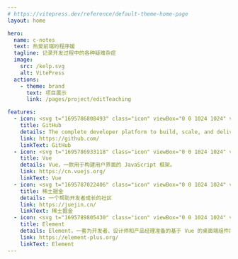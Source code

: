 ```yaml
---
# https://vitepress.dev/reference/default-theme-home-page
layout: home

hero:
  name: c-notes
  text: 热爱前端的程序媛
  tagline: 记录开发过程中的各种疑难杂症
  image:
    src: /kelp.svg
    alt: VitePress
  actions:
    - theme: brand
      text: 项目展示
      link: /pages/project/editTeaching

features:
  - icon: <svg t="1695786808493" class="icon" viewBox="0 0 1024 1024" version="1.1" xmlns="http://www.w3.org/2000/svg" p-id="4135" width="30" height="30"><path d="M347.8 794.8c0 4-4.6 7.2-10.4 7.2-6.6 0.6-11.2-2.6-11.2-7.2 0-4 4.6-7.2 10.4-7.2 6-0.6 11.2 2.6 11.2 7.2z m-62.2-9c-1.4 4 2.6 8.6 8.6 9.8 5.2 2 11.2 0 12.4-4s-2.6-8.6-8.6-10.4c-5.2-1.4-11 0.6-12.4 4.6z m88.4-3.4c-5.8 1.4-9.8 5.2-9.2 9.8 0.6 4 5.8 6.6 11.8 5.2 5.8-1.4 9.8-5.2 9.2-9.2-0.6-3.8-6-6.4-11.8-5.8zM505.6 16C228.2 16 16 226.6 16 504c0 221.8 139.6 411.6 339 478.4 25.6 4.6 34.6-11.2 34.6-24.2 0-12.4-0.6-80.8-0.6-122.8 0 0-140 30-169.4-59.6 0 0-22.8-58.2-55.6-73.2 0 0-45.8-31.4 3.2-30.8 0 0 49.8 4 77.2 51.6 43.8 77.2 117.2 55 145.8 41.8 4.6-32 17.6-54.2 32-67.4-111.8-12.4-224.6-28.6-224.6-221 0-55 15.2-82.6 47.2-117.8-5.2-13-22.2-66.6 5.2-135.8 41.8-13 138 54 138 54 40-11.2 83-17 125.6-17s85.6 5.8 125.6 17c0 0 96.2-67.2 138-54 27.4 69.4 10.4 122.8 5.2 135.8 32 35.4 51.6 63 51.6 117.8 0 193-117.8 208.4-229.6 221 18.4 15.8 34 45.8 34 92.8 0 67.4-0.6 150.8-0.6 167.2 0 13 9.2 28.8 34.6 24.2C872.4 915.6 1008 725.8 1008 504 1008 226.6 783 16 505.6 16zM210.4 705.8c-2.6 2-2 6.6 1.4 10.4 3.2 3.2 7.8 4.6 10.4 2 2.6-2 2-6.6-1.4-10.4-3.2-3.2-7.8-4.6-10.4-2z m-21.6-16.2c-1.4 2.6 0.6 5.8 4.6 7.8 3.2 2 7.2 1.4 8.6-1.4 1.4-2.6-0.6-5.8-4.6-7.8-4-1.2-7.2-0.6-8.6 1.4z m64.8 71.2c-3.2 2.6-2 8.6 2.6 12.4 4.6 4.6 10.4 5.2 13 2 2.6-2.6 1.4-8.6-2.6-12.4-4.4-4.6-10.4-5.2-13-2z m-22.8-29.4c-3.2 2-3.2 7.2 0 11.8 3.2 4.6 8.6 6.6 11.2 4.6 3.2-2.6 3.2-7.8 0-12.4-2.8-4.6-8-6.6-11.2-4z" p-id="4136"></path></svg>
    title: GitHub
    details: The complete developer platform to build, scale, and deliver secure software.
    link: https://github.com/
    linkText: GitHub
  - icon: <svg t="1695786933118" class="icon" viewBox="0 0 1024 1024" version="1.1" xmlns="http://www.w3.org/2000/svg" p-id="5210" width="30" height="30"><path d="M615.6 123.6h165.5L512 589.7 242.9 123.6H63.5L512 900.4l448.5-776.9z" fill="#41B883" p-id="5211"></path><path d="M781.1 123.6H615.6L512 303 408.4 123.6H242.9L512 589.7z" fill="#34495E" p-id="5212"></path></svg>
    title: Vue
    details: Vue，一款用于构建用户界面的 JavaScript 框架。
    link: https://cn.vuejs.org/
    linkText: Vue
  - icon: <svg t="1695787022406" class="icon" viewBox="0 0 1024 1024" version="1.1" xmlns="http://www.w3.org/2000/svg" p-id="7252" width="30" height="30"><path d="M465.189 161.792c-22.967 18.14-44.325 35.109-47.397 37.742l-5.851 4.68 10.971 8.632c5.998 4.827 11.85 9.508 13.02 10.532 1.17 1.024 17.993 14.336 37.156 29.696l34.962 27.795 5.267-3.95c2.925-2.194 23.259-18.432 45.348-35.986 21.943-17.555 41.253-32.768 42.716-33.646 1.609-1.024 2.779-2.194 2.779-2.78 0-0.438-9.655-8.63-21.504-17.846-11.995-9.363-22.674-17.847-23.845-18.871-15.945-13.02-49.737-39.059-50.76-39.059-0.586 0.147-19.896 14.922-42.862 33.061z m233.325 180.37C507.465 493.275 508.928 492.105 505.417 489.911c-3.072-1.902-11.556-8.485-64.073-50.03-9.07-7.168-18.578-14.775-21.358-16.823-2.78-2.194-8.777-6.875-13.312-10.532-4.68-3.657-10.679-8.339-13.312-10.533-13.165-10.24-71.095-56.027-102.107-80.457-5.852-4.681-11.41-8.485-12.142-8.485-0.731 0-10.971 7.754-22.674 17.116-11.703 9.508-22.674 18.286-24.284 19.456-1.755 1.17-5.12 3.95-7.46 6.144-2.34 2.34-4.828 4.096-5.413 4.096-3.072 0-0.731 3.072 6.437 8.777 4.096 3.218 8.777 6.875 10.094 8.046 1.316 1.024 10.24 8.045 19.748 15.506s23.26 18.286 30.428 23.99c19.31 15.215 31.89 25.308 127.853 101.084 47.836 37.742 88.796 69.779 90.844 71.095 3.657 2.487 3.95 2.487 7.46-0.292a1041.42 1041.42 0 0 0 16.092-12.727c6.875-5.413 14.775-11.703 17.554-13.897 30.135-23.699 80.018-63.05 81.774-64.512 1.17-1.024 12.434-9.802 24.868-19.603s37.888-29.696 56.32-44.324c18.579-14.629 46.227-36.425 61.733-48.567 15.506-12.142 27.794-22.528 27.502-23.26-0.878-1.17-57.637-47.104-59.978-48.274-0.731-0.439-18.578 12.727-39.497 29.257z" fill="#006CFF" p-id="7253"></path><path d="M57.93 489.326c-15.215 12.288-28.527 23.405-29.697 24.576-2.34 2.194-5.412-0.44 80.018 66.852 33.207 26.185 32.622 25.747 57.637 45.495 10.386 8.192 36.279 28.672 57.783 45.495 38.18 30.135 44.91 35.401 52.663 41.545 2.048 1.756 22.967 18.14 46.372 36.572 23.26 18.432 74.167 58.514 112.933 89.088 38.912 30.573 71.095 55.734 71.826 56.027 0.732 0.293 7.46-4.389 14.921-10.386 21.797-16.97 90.259-70.949 101.523-79.872 5.705-4.535 12.873-10.24 15.945-12.58 3.072-2.488 6.436-5.12 7.314-5.852 0.878-0.878 11.85-9.509 24.283-19.31 20.773-16.091 59.1-46.226 64.366-50.615 1.17-1.024 5.12-4.096 8.777-6.875 3.657-2.78 7.9-6.29 9.509-7.607 1.609-1.317 14.775-11.703 29.257-23.113 29.11-22.82 42.277-33.207 88.503-69.632 17.262-13.605 32.475-25.454 33.646-26.478 2.486-2.048 31.451-24.869 44.617-35.255 4.827-3.657 9.07-7.168 9.508-7.607 0.44-0.585 5.998-4.827 12.435-9.8 6.436-4.828 13.165-10.24 15.067-11.85l3.365-2.926-9.948-7.753c-5.412-4.388-10.24-8.192-10.679-8.63-1.17-1.317-22.381-18.433-30.135-24.284-3.95-3.072-7.314-5.998-7.606-6.73-1.317-3.071-6.73 0.147-29.258 17.994-13.458 10.532-25.746 20.187-27.355 21.504-1.61 1.463-10.533 8.338-19.749 15.652-9.216 7.168-17.115 13.459-17.554 13.898-0.439 0.438-6.583 5.412-13.897 10.971-7.168 5.559-15.214 11.703-17.7 13.75-4.974 4.097-5.413 4.39-20.334 16.239-5.56 4.388-11.264 8.777-12.435 9.8-1.17 1.025-20.333 16.092-42.422 33.354-22.09 17.408-41.546 32.768-43.155 34.084-1.609 1.463-14.482 11.557-28.525 22.528s-40.814 32.037-59.539 46.812c-18.578 14.775-42.276 33.353-52.516 41.399s-23.26 18.285-28.965 22.82l-10.386 8.339-4.389-3.072c-2.34-1.756-4.68-3.511-5.12-3.95-0.439-0.439-4.973-4.096-10.24-8.046-11.849-9.216-14.482-11.264-16.676-13.166-0.878-0.877-4.243-3.51-7.46-5.851-3.22-2.487-6.145-4.681-6.584-5.12-0.439-0.439-6.875-5.705-14.482-11.703-7.607-5.851-14.921-11.556-16.091-12.58-1.317-1.17-17.116-13.605-35.255-27.795-17.993-14.19-35.109-27.648-38.035-29.842-5.705-4.681-33.499-26.624-125.074-98.743-34.523-27.209-72.704-57.344-84.846-66.852-49.737-39.498-55.15-43.594-56.905-43.447-0.877 0-14.043 10.24-29.257 22.528z" fill="#006CFF" p-id="7254"></path></svg>
    title: 稀土掘金
    details: 一个帮助开发者成长的社区
    link: https://juejin.cn/
    linkText: 稀土掘金
  - icon: <svg t="1695789805430" class="icon" viewBox="0 0 1024 1024" version="1.1" xmlns="http://www.w3.org/2000/svg" p-id="1455" width="30" height="30"><path d="M960.389792 733.430521c-0.255828 42.518619-22.308204 51.984256-22.308204 51.984256s-380.92794 220.114439-405.692094 233.877987c-24.559491 10.540115-40.932485 0-40.932485 0s-398.580074-231.16621-413.111107-241.297c-14.531032-10.181956-14.889191-25.992128-14.889191-25.992128s0.409325-457.727516 0-478.910077c-0.409325-21.182561 26.043294-37.14623 26.043293-37.14623L487.72192 5.753265c24.508326-12.944898 48.402664 0 48.402663 0s351.81471 204.508929 390.802903 226.458975c38.220708 18.16379 33.513472 55.66818 33.513472 55.66818s0.153497 406.050253-0.051166 445.550101z m-159.022705-459.364815c-81.557977-46.918861-273.633663-158.204055-273.633663-158.204055s-18.726612-10.13079-37.96488 0L177.095523 296.015751s-20.773236 12.484408-20.466243 29.062064c0.306994 16.577656 0 374.788067 0 374.788068s0.255828 12.382077 11.665758 20.363911c11.40993 7.930669 324.338779 188.852254 324.33878 188.852254s12.893733 8.237663 32.132001 0c19.44293-10.795943 318.5059-183.07054 318.5059-183.07054s17.345141-7.419013 17.549803-40.676657c0.051166-9.567968 0.102331-46.81653 0.102331-93.581895l-352.121703 213.360579V723.504393c0-33.513472 25.940962-55.66818 25.940962-55.66818l311.445047-187.675444c11.768089-12.279746 14.172873-31.927338 14.684529-39.346352 0-34.076294-0.051166-63.854677-0.051166-82.734785l-352.019372 213.309413V486.044813c0-33.513472 22.257039-48.249167 22.257038-48.249166l270.307899-163.729941z" fill="#409EFF" p-id="1456"></path></svg>
    title: Element
    details: Element，一套为开发者、设计师和产品经理准备的基于 Vue 的桌面端组件库
    link: https://element-plus.org/
    linkText: Element
---
```

<style>
:root {
  --vp-home-hero-name-color: transparent;
  --vp-home-hero-name-background: -webkit-linear-gradient(120deg, #bd34fe 30%, #41d1ff);

  --vp-home-hero-image-background-image: linear-gradient(-45deg, #bd34fe 50%, #47caff 50%);
  --vp-home-hero-image-filter: blur(40px);
}

@media (min-width: 640px) {
  :root {
    --vp-home-hero-image-filter: blur(56px);
  }
}

@media (min-width: 960px) {
  :root {
    --vp-home-hero-image-filter: blur(72px);
  }
}
</style>

